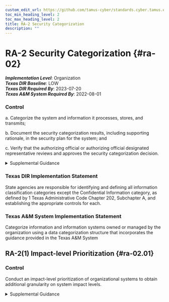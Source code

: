 ```yaml
---
custom_edit_url: https://github.com/tamus-cyber/standards.cyber.tamus.edu/tree/main/static/content/tamus.edu/TAMUS_profile.xml
toc_min_heading_level: 2
toc_max_heading_level: 2
title: RA-2 Security Categorization
description: ""
---
```


# RA-2 Security Categorization {#ra-02}

_**Implementation Level**_: Organization\
_**Texas DIR Baseline**_: LOW\
_**Texas DIR Required By**_: 2023-07-20\
_**Texas A&M System Required By**_: 2022-08-01

### Control

a. Categorize the system and information it processes, stores, and transmits;

b. Document the security categorization results, including supporting rationale, in the security plan for the system; and

c. Verify that the authorizing official or authorizing official designated representative reviews and approves the security categorization decision.

<details>
  <summary>Supplemental Guidance</summary>

a. Categorize the system and information it processes, stores, and transmits;

b. Document the security categorization results, including supporting rationale, in the security plan for the system; and

c. Verify that the authorizing official or authorizing official designated representative reviews and approves the security categorization decision.

</details>

### Texas DIR Implementation Statement

State agencies are responsible for identifying and defining all information classification categories except the Confidential Information category, as defined by 1 Texas Administrative Code Chapter 202, Subchapter A, and establishing the appropriate controls for each.

### Texas A&M System Implementation Statement

Categorize information and information systems owned or managed by the organization using a data categorization structure that incorporates the guidance provided in the Texas A&M System 

## RA-2(1) Impact-level Prioritization {#ra-02.01}

### Control

Conduct an impact-level prioritization of organizational systems to obtain additional granularity on system impact levels.

<details>
  <summary>Supplemental Guidance</summary>

Conduct an impact-level prioritization of organizational systems to obtain additional granularity on system impact levels.

</details>

